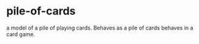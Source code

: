 # pile-of-cards
a model of a pile of playing cards.  Behaves as a pile of cards behaves in a card game.
